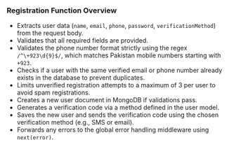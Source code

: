 ### Registration Function Overview

* Extracts user data (`name`, `email`, `phone`, `password`, `verificationMethod`) from the request body.
* Validates that all required fields are provided.
* Validates the phone number format strictly using the regex `/^\+923\d{9}$/`, which matches Pakistan mobile numbers starting with `+923`.
* Checks if a user with the same verified email or phone number already exists in the database to prevent duplicates.
* Limits unverified registration attempts to a maximum of 3 per user to avoid spam registrations.
* Creates a new user document in MongoDB if validations pass.
* Generates a verification code via a method defined in the user model.
* Saves the new user and sends the verification code using the chosen verification method (e.g., SMS or email).
* Forwards any errors to the global error handling middleware using `next(error)`.

